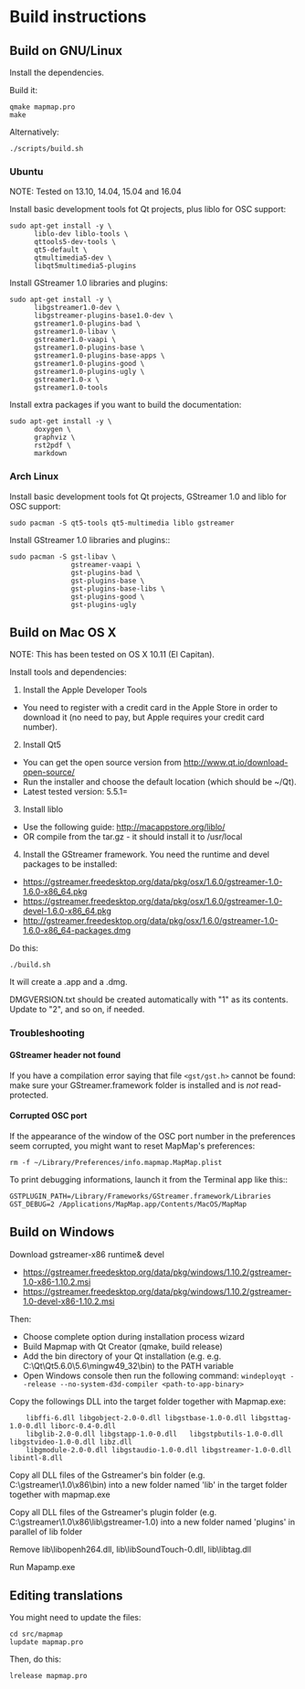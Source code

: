 Build instructions
==================

Build on GNU/Linux
------------------

Install the dependencies.

Build it:

```
qmake mapmap.pro
make
```

Alternatively:

```
./scripts/build.sh
```

### Ubuntu

NOTE: Tested on 13.10, 14.04, 15.04 and 16.04

Install basic development tools fot Qt projects, plus liblo for OSC support:

```
sudo apt-get install -y \
      liblo-dev liblo-tools \
      qttools5-dev-tools \
      qt5-default \
      qtmultimedia5-dev \
      libqt5multimedia5-plugins
```

Install GStreamer 1.0 libraries and plugins:

```
sudo apt-get install -y \
      libgstreamer1.0-dev \
      libgstreamer-plugins-base1.0-dev \
      gstreamer1.0-plugins-bad \
      gstreamer1.0-libav \
      gstreamer1.0-vaapi \
      gstreamer1.0-plugins-base \
      gstreamer1.0-plugins-base-apps \
      gstreamer1.0-plugins-good \
      gstreamer1.0-plugins-ugly \
      gstreamer1.0-x \
      gstreamer1.0-tools
```

Install extra packages if you want to build the documentation:

```
sudo apt-get install -y \
      doxygen \
      graphviz \
      rst2pdf \
      markdown
```

### Arch Linux

Install basic development tools fot Qt projects, GStreamer 1.0 and liblo for OSC support:

```
sudo pacman -S qt5-tools qt5-multimedia liblo gstreamer
```

Install GStreamer 1.0 libraries and plugins::

```
sudo pacman -S gst-libav \
               gstreamer-vaapi \
               gst-plugins-bad \
               gst-plugins-base \
               gst-plugins-base-libs \
               gst-plugins-good \
               gst-plugins-ugly
```

Build on Mac OS X
-----------------

NOTE: This has been tested on OS X 10.11 (El Capitan).

Install tools and dependencies:

1) Install the Apple Developer Tools
  - You need to register with a credit card in the Apple Store in order to download it (no need to pay, but Apple requires your credit card number).
2) Install Qt5
  - You can get the open source version from http://www.qt.io/download-open-source/
  - Run the installer and choose the default location (which should be ~/Qt).
  - Latest tested version: 5.5.1=
3) Install liblo
  - Use the following guide: http://macappstore.org/liblo/
  - OR compile from the tar.gz - it should install it to /usr/local
4) Install the GStreamer framework. You need the runtime and devel packages to be installed:
  - https://gstreamer.freedesktop.org/data/pkg/osx/1.6.0/gstreamer-1.0-1.6.0-x86_64.pkg
  - https://gstreamer.freedesktop.org/data/pkg/osx/1.6.0/gstreamer-1.0-devel-1.6.0-x86_64.pkg
  - http://gstreamer.freedesktop.org/data/pkg/osx/1.6.0/gstreamer-1.0-1.6.0-x86_64-packages.dmg

Do this:

```
./build.sh
```

It will create a .app and a .dmg.

DMGVERSION.txt should be created automatically with "1" as its contents. Update to "2", and so on, if needed.

### Troubleshooting

#### GStreamer header not found

If you have a compilation error saying that file ```<gst/gst.h>``` cannot be found: make sure your GStreamer.framework folder is installed and is _not_ read-protected.

#### Corrupted OSC port

If the appearance of the window of the OSC port number in the preferences seem corrupted, you might want to reset MapMap's preferences:

```
rm -f ~/Library/Preferences/info.mapmap.MapMap.plist
```

To print debugging informations, launch it from the Terminal app like this::

```
GSTPLUGIN_PATH=/Library/Frameworks/GStreamer.framework/Libraries GST_DEBUG=2 /Applications/MapMap.app/Contents/MacOS/MapMap
```

Build on Windows
----------------

Download gstreamer-x86 runtime& devel 
 - https://gstreamer.freedesktop.org/data/pkg/windows/1.10.2/gstreamer-1.0-x86-1.10.2.msi
 - https://gstreamer.freedesktop.org/data/pkg/windows/1.10.2/gstreamer-1.0-devel-x86-1.10.2.msi

Then:
- Choose complete option during installation process wizard
- Build Mapmap with Qt Creator (qmake, build release)
- Add the bin directory of your Qt installation (e.g. e.g. C:\Qt\Qt5.6.0\5.6\mingw49_32\bin) to the PATH variable
- Open Windows console then run the following command: ```windeployqt --release --no-system-d3d-compiler <path-to-app-binary>```

Copy the followings DLL into the target folder together with Mapmap.exe:
```
	libffi-6.dll libgobject-2.0-0.dll libgstbase-1.0-0.dll libgsttag-1.0-0.dll liborc-0.4-0.dll 
	libglib-2.0-0.dll libgstapp-1.0-0.dll 	libgstpbutils-1.0-0.dll libgstvideo-1.0-0.dll libz.dll 
	libgmodule-2.0-0.dll libgstaudio-1.0-0.dll libgstreamer-1.0-0.dll libintl-8.dll
```

Copy all DLL files of the Gstreamer's bin folder (e.g. C:\gstreamer\1.0\x86\bin) into a new folder named 'lib' in the target folder together with mapmap.exe

Copy all DLL files of the Gstreamer's plugin folder (e.g. C:\gstreamer\1.0\x86\lib\gstreamer-1.0) into a new folder named 'plugins' in parallel of lib folder

Remove lib\libopenh264.dll, lib\libSoundTouch-0.dll, lib\libtag.dll

Run Mapamp.exe

Editing translations
--------------------
You might need to update the files:
  
```
cd src/mapmap
lupdate mapmap.pro 
```

Then, do this:

```  
lrelease mapmap.pro
```
